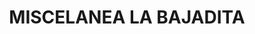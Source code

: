 ---
title: "MISCELANEA LA BAJADITA"
url: /cuajimalpa-de-morelos/miscelanea-la-bajadita/
shop: supermercado
---